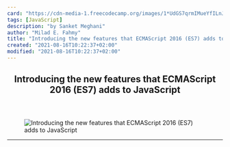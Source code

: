 ```yaml
---
card: "https://cdn-media-1.freecodecamp.org/images/1*UdGS7qrmIMueYfILnJJ6QA.png"
tags: [JavaScript]
description: "by Sanket Meghani"
author: "Milad E. Fahmy"
title: "Introducing the new features that ECMAScript 2016 (ES7) adds to JavaScript"
created: "2021-08-16T10:22:37+02:00"
modified: "2021-08-16T10:22:37+02:00"
---
```

<div class="site-wrapper">
<main id="site-main" class="site-main outer">
<div class="inner">
<article class="post-full post tag-javascript tag-es6 tag-es7 tag-web-development tag-programming ">
<header class="post-full-header">
<h1 class="post-full-title">Introducing the new features that ECMAScript 2016 (ES7) adds to JavaScript</h1>
</header>
<figure class="post-full-image">
<picture>
<source media="(max-width: 700px)" sizes="1px" srcset="data:image/gif;base64,R0lGODlhAQABAIAAAAAAAP///yH5BAEAAAAALAAAAAABAAEAAAIBRAA7 1w">
<source media="(min-width: 701px)" sizes="(max-width: 800px) 400px,
(max-width: 1170px) 700px,
1400px" srcset="https://cdn-media-1.freecodecamp.org/images/1*UdGS7qrmIMueYfILnJJ6QA.png 300w,
https://cdn-media-1.freecodecamp.org/images/1*UdGS7qrmIMueYfILnJJ6QA.png 600w,
https://cdn-media-1.freecodecamp.org/images/1*UdGS7qrmIMueYfILnJJ6QA.png 1000w,
https://cdn-media-1.freecodecamp.org/images/1*UdGS7qrmIMueYfILnJJ6QA.png 2000w">
<img onerror="this.style.display='none'" src="https://cdn-media-1.freecodecamp.org/images/1*UdGS7qrmIMueYfILnJJ6QA.png" alt="Introducing the new features that ECMAScript 2016 (ES7) adds to JavaScript">
</picture>
</figure>
<section class="post-full-content">
<div class="post-content medium-migrated-article">
</div>
<hr>
</section>
</article>
</div>
</main>
</div>
<!-- Google Tag Manager (noscript) -->
<!-- End Google Tag Manager (noscript) -->
